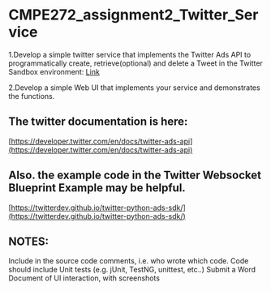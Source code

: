 # CMPE272_assignment2_Twitter_Service
1.Develop a simple twitter service that implements the Twitter Ads API to programmatically create, retrieve(optional) and delete a Tweet in the Twitter Sandbox environment: [Link](https://developer.twitter.com/en/docs/twitter-ads-api/ads-api-sandbox)

2.Develop a simple Web UI that  implements your service and demonstrates the functions.

## The twitter documentation is here:

[https://developer.twitter.com/en/docs/twitter-ads-api](https://developer.twitter.com/en/docs/twitter-ads-api)

## Also. the example code in the Twitter Websocket Blueprint Example may be helpful.

[https://twitterdev.github.io/twitter-python-ads-sdk/](https://twitterdev.github.io/twitter-python-ads-sdk/)

## NOTES:
Include in the source code comments, i.e. who wrote which code.
Code should include Unit tests (e.g. jUnit, TestNG, unittest, etc..)
Submit a Word Document of UI interaction, with screenshots
